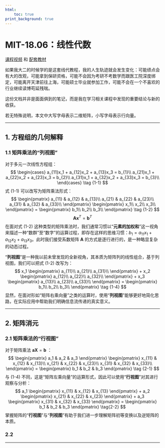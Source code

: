 ```yaml
---
html:
    toc: true
print_background: true
---
```


# MIT-18.06：线性代数
[课程视频][total_lesson] 和 [配套教材][document]

如果我大二的时候学的是这套线代教程，我的人生轨迹就会发生变化：可能绩点会有大的改观，可能拿到保研资格，可能不会因为考研不考数学而跟医工院深度绑定，可能离开天津前往上海，可能硕士毕业就参加工作，可能不会在一个不喜欢的行业继续读博苟延残喘。

这份文档并非是面面俱到的笔记，而是我在学习相关课程中发现的重要结论与新的收获。

若无特殊说明，本文中大写字母表示二维矩阵，小写字母表示行向量。

[total_lesson]: https://www.bilibili.com/video/BV16Z4y1U7oU?p=1&vd_source=16d5baed24e8ef63bea14bf1532b4e0c
[document]: https://pan.baidu.com/s/139zZkqWUxa-sHpKJzU5vdg

***
## 1. 方程组的几何解释
### 1.1 矩阵乘法的“列视图”
对于多元一次线性方程组：
$$
    \begin{cases}
        a_{11}x_1 + a_{12}x_2 + a_{13}x_3 = b_{1}\\
        a_{21}x_1 + a_{22}x_2 + a_{23}x_3 = b_{2}\\
        a_{31}x_1 + a_{32}x_2 + a_{33}x_3 = b_{3}\\
    \end{cases}
    \tag {1-1}
$$
式 (1-1) 可以改写为矩阵乘法形式：
$$
    \begin{pmatrix}
        a_{11} & a_{12} & a_{13}\\
        a_{21} & a_{22} & a_{23}\\
        a_{31} & a_{32} & a_{33}\\
    \end{pmatrix}
    \begin{pmatrix}
        x_1\\
        x_2\\
        x_3\\
    \end{pmatrix} = 
    \begin{pmatrix}
        b_1\\
        b_2\\
        b_3\\
    \end{pmatrix}
    \tag {1-2}
$$
$$
    \pmb{A} \pmb{x}^T = \pmb{b}^T
    \tag{1-3}
$$
在面对式 (1-2) 这种类型的矩阵乘法时，我们通常习惯以“**元素的加权和**”这一视角来描述一种“数群”至“数字”的运算过程，即存在这样的思维习惯：$b_1 = a_{11}x_1 + a_{12}x_2 + a_{13}x_3$。此时我们接受系数矩阵 $\pmb{A}$ 的方式是逐行进行的，是一种略显复杂的动态过程。

“**列视图**”是一种我以前未曾发现的全新视角，其本质为矩阵列的线性组合，基于列视图，我们可以把式 (1-2) 改写为：
$$
    x_1
    \begin{pmatrix}
        a_{11}\\
        a_{21}\\
        a_{31}\\
    \end{pmatrix} + 
    x_2
    \begin{pmatrix}
        a_{12}\\
        a_{22}\\
        a_{32}\\
    \end{pmatrix} + 
    x_3
    \begin{pmatrix}
        a_{13}\\
        a_{23}\\
        a_{33}\\
    \end{pmatrix} = 
    \begin{pmatrix}
        b_1\\
        b_2\\
        b_3\\
    \end{pmatrix}
    \tag {1-4}
$$
显然，在面对形如“矩阵右乘向量”之类的运算时，使用“**列视图**”能够更好地简化思路，在实际应用中帮助我们明确信息流传递的真实意义。

***
## 2. 矩阵消元
### 2.1 矩阵乘法的“行视图”
对于矩阵乘法 $\pmb{aX}=\pmb{b}$ ：
$$
    \begin{pmatrix}
        a_1 & a_2 & a_3
    \end{pmatrix}
    \begin{pmatrix}
        x_{11} & x_{12} & x_{13}\\
        x_{21} & x_{22} & x_{23}\\
        x_{31} & x_{32} & x_{33}\\
    \end{pmatrix} = 
    \begin{pmatrix}
        b_1 & b_2 & b_3
    \end{pmatrix}
    \tag {2-1}
$$
与 (1-4) 不同，这是“矩阵左乘向量”的运算形式，因此可以使用“**行视图**”对其进行观察与分析：
$$
    a_1
    \begin{pmatrix}
        x_{11} & x_{12} & x_{13}
    \end{pmatrix} + 
    a_2
    \begin{pmatrix}
        x_{21} & x_{22} & x_{23}
    \end{pmatrix} + 
    a_3
    \begin{pmatrix}
        x_{31} & x_{32} & x_{33}
    \end{pmatrix} = 
    \begin{pmatrix}
        b_1 & b_2 & b_3
    \end{pmatrix}
    \tag{2-2}
$$
掌握矩阵的“**行视图**”与“**列视图**”有助于我们进一步理解矩阵初等变换以及逆矩阵的本质。

### 2.2 


***
